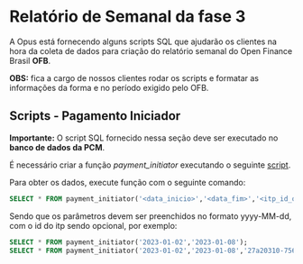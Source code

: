 # Relatório de Semanal da fase 3

A Opus está fornecendo alguns scripts SQL que ajudarão os clientes na hora da coleta
de dados para criação do relatório semanal do
Open Finance Brasil **OFB**.

**OBS:** fica a cargo de nossos clientes
rodar os scripts e formatar as informações da forma e no período exigido pelo OFB.

## Scripts - Pagamento Iniciador

**Importante:** O script SQL fornecido nessa seção deve ser
executado no **banco de dados da PCM**.

É necessário criar a função *payment_initiator* executando o seguinte [script](attachments/payment_initiator.sql).

Para obter os dados, execute função com o seguinte comando:

```sql
SELECT * FROM payment_initiator('<data_inicio>','<data_fim>','<itp_id_opcional>');
```

Sendo que os parâmetros devem ser preenchidos no formato yyyy-MM-dd,
com o id do itp sendo opcional, por exemplo:

```sql
SELECT * FROM payment_initiator('2023-01-02','2023-01-08');
SELECT * FROM payment_initiator('2023-01-02','2023-01-08','27a20310-756e-43b8-a43c-6927be86b99e');

```